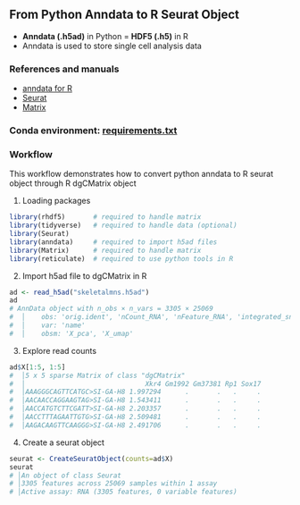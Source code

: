 ## From Python Anndata to R Seurat Object

- **Anndata (.h5ad)** in Python = **HDF5 (.h5)** in R
- Anndata is used to store single cell analysis data

### References and manuals

- [anndata for R](https://anndata.dynverse.org)
- [Seurat](https://satijalab.org/seurat/articles/pbmc3k_tutorial.html)
- [Matrix](https://cran.r-project.org/web/packages/Matrix/index.html)

### Conda environment: [requirements.txt](https://github.com/Mira0507/anndata_to_seurat/blob/master/requirements.txt)

### Workflow

This workflow demonstrates how to convert python anndata to R seurat object through R dgCMatrix object

1. Loading packages

```r
library(rhdf5)       # required to handle matrix
library(tidyverse)   # required to handle data (optional)
library(Seurat)
library(anndata)     # required to import h5ad files
library(Matrix)      # required to handle matrix
library(reticulate)  # required to use python tools in R
```

2. Import h5ad file to dgCMatrix in R

```r
ad <- read_h5ad("skeletalmns.h5ad")
ad
# AnnData object with n_obs × n_vars = 3305 × 25069
#  │    obs: 'orig.ident', 'nCount_RNA', 'nFeature_RNA', 'integrated_snn_res.0.5', 'seurat_clusters'
#  │    var: 'name'
#  │    obsm: 'X_pca', 'X_umap'
```

3. Explore read counts

```r
ad$X[1:5, 1:5]
#  │5 x 5 sparse Matrix of class "dgCMatrix"
#  │                              Xkr4 Gm1992 Gm37381 Rp1 Sox17
#  │AAAGGGCAGTTCATGC>SI-GA-H8 1.997294      .       .   .     .
#  │AACAACCAGGAAGTAG>SI-GA-H8 1.543411      .       .   .     .
#  │AACCATGTCTTCGATT>SI-GA-H8 2.203357      .       .   .     .
#  │AACCTTTAGAATTGTG>SI-GA-H8 2.509481      .       .   .     .
#  │AAGACAAGTTCAAGGG>SI-GA-H8 2.491706      .       .   .     .
```

4. Create a seurat object

```r
seurat <- CreateSeuratObject(counts=ad$X)
seurat
# │An object of class Seurat
# │3305 features across 25069 samples within 1 assay
# │Active assay: RNA (3305 features, 0 variable features)
```


